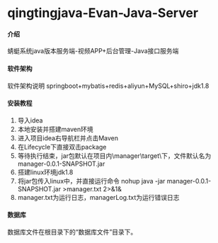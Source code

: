 # qingtingjava-Evan-Java-Server

#### 介绍
蜻蜓系统java版本服务端-视频APP+后台管理-Java接口服务端
#### 软件架构
软件架构说明
springboot+mybatis+redis+aliyun+MySQL+shiro+jdk1.8

#### 安装教程

1.  导入idea
2.  本地安装并搭建maven环境
3.  进入项目idea右导航栏并点击Maven
4.  在Lifecycle下直接双击package
5.  等待执行结束，jar包默认在项目内\manager\target\下，文件默认名为manager-0.0.1-SNAPSHOT.jar
6.  搭建linux环境jdk1.8
7.  将jar包传入linux中，并直接运行命令 nohup java -jar manager-0.0.1-SNAPSHOT.jar >manager.txt 2>&1&
8.  manager.txt为运行日志，managerLog.txt为运行错误日志


#### 数据库
数据库文件在根目录下的“数据库文件”目录下。


